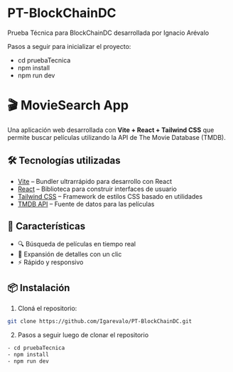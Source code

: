 # PT-BlockChainDC

Prueba Técnica para BlockChainDC desarrollada por Ignacio Arévalo   

Pasos a seguir para inicializar el proyecto:

- cd pruebaTecnica
- npm install
- npm run dev

# 🎬 MovieSearch App

Una aplicación web desarrollada con **Vite + React + Tailwind CSS** que permite buscar películas utilizando la API de The Movie Database (TMDB).

## 🛠 Tecnologías utilizadas

- [Vite](https://vitejs.dev/) – Bundler ultrarrápido para desarrollo con React
- [React](https://reactjs.org/) – Biblioteca para construir interfaces de usuario
- [Tailwind CSS](https://tailwindcss.com/) – Framework de estilos CSS basado en utilidades
- [TMDB API](https://developer.themoviedb.org/) – Fuente de datos para las películas

## 🌟 Características

- 🔍 Búsqueda de películas en tiempo real
- 📄 Expansión de detalles con un clic
- ⚡ Rápido y responsivo

## 📦 Instalación

1. Cloná el repositorio:

```bash
git clone https://github.com/Igarevalo/PT-BlockChainDC.git
```

2. Pasos a seguir luego de clonar el repositorio

```bash
- cd pruebaTecnica
- npm install
- npm run dev